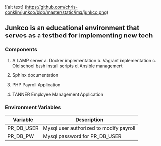 ![alt text] (https://github.com/chris-conklin/junkco/blob/master/static/img/junkco.png)
## Junkco is an educational environment that serves as a testbed for implementing new tech

### Components

1. A LAMP server
	a. Docker implementation
        b. Vagrant implementation
        c. Old school bash install scripts
	d. Ansible management

2. Sphinx documentation

3. PHP Payroll Application

4. TANNER Employee Management Application

### Environment Variables

|Variable                    |Description                                |
|----------------------------|-------------------------------------------|
|PR_DB_USER                  |Mysql user authorized to modify payroll    |
|PR_DB_PW                    |Mysql password for PR_DB_USER              |
